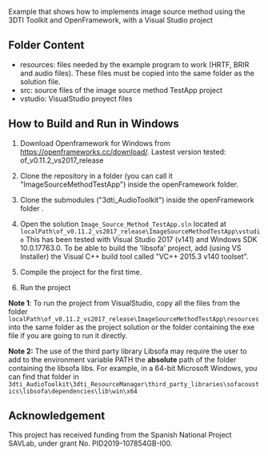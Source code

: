 Example that shows how to implements image source method using the 3DTI Toolkit and OpenFramework, with a Visual Studio project

Folder Content
-

- resources: files needed by the example program to work (HRTF, BRIR and audio files). These files must be copied into the same folder as the solution file.
- src: source files of the image source method TestApp project 
- vstudio: VisualStudio proyect files

How to Build and Run in Windows
-
1. Download Openframework for Windows from https://openframeworks.cc/download/. Lastest version tested: of_v0.11.2_vs2017_release

2. Clone the repository in a folder (you can call it "ImageSourceMethodTestApp") inside the openFramework folder.

3. Clone the submodules ("3dti_AudioToolkit") inside the openFramework folder .

4. Open the solution `Image_Source_Method_TestApp.sln` located at 
`localPath\of_v0.11.2_vs2017_release\ImageSourceMethodTestApp\vstudio` 
This has been tested with Visual Studio 2017 (v141) and Windows SDK 10.0.17763.0. To be able to build the 'libsofa' project, add (using VS Installer) the Visual C++ build tool called "VC++ 2015.3 v140 toolset".

5. Compile the project for the first time. 

6. Run the project

**Note 1**: To run the project from VisualStudio, copy all the files from the folder 
`localPath\of_v0.11.2_vs2017_release\ImageSourceMethodTestApp\resources`
into the same folder as the project solution or the folder containing the exe file if you are going to run it directly.

**Note 2:** The use of the third party library Libsofa may require the user to add to the environment variable PATH the **absolute** path of the folder containing the libsofa libs. For example, in a 64-bit Microsoft Windows, you can find that folder in `3dti_AudioToolkit\3dti_ResourceManager\third_party_libraries\sofacoustics\libsofa\dependencies\lib\win\x64`


Acknowledgement
-
This project has received funding from the Spanish National Project SAVLab, under grant No. PID2019-107854GB-I00.


